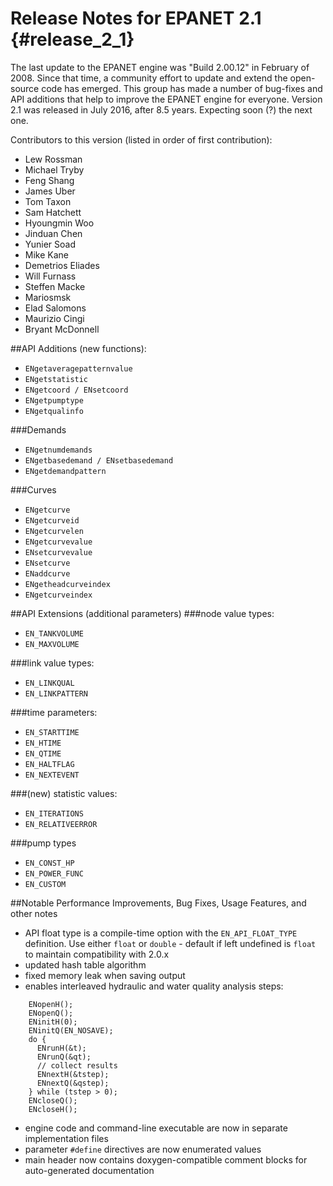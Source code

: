 Release Notes for EPANET 2.1 {#release_2_1}
============================

The last update to the EPANET engine was "Build 2.00.12" in February of 2008. Since that time, a community effort to update and extend the open-source code has emerged. This group has made a number of bug-fixes and API additions that help to improve the EPANET engine for everyone. Version 2.1 was released in July 2016, after 8.5 years. Expecting soon (?) the next one.

Contributors to this version (listed in order of first contribution):

- Lew Rossman
- Michael Tryby
- Feng Shang
- James Uber
- Tom Taxon
- Sam Hatchett
- Hyoungmin Woo
- Jinduan Chen
- Yunier Soad
- Mike Kane
- Demetrios Eliades
- Will Furnass
- Steffen Macke
- Mariosmsk
- Elad Salomons
- Maurizio Cingi
- Bryant McDonnell

##API Additions (new functions):
- `ENgetaveragepatternvalue`
- `ENgetstatistic`
- `ENgetcoord / ENsetcoord`
- `ENgetpumptype`
- `ENgetqualinfo`

###Demands
- `ENgetnumdemands`
- `ENgetbasedemand / ENsetbasedemand`
- `ENgetdemandpattern`

###Curves
- `ENgetcurve`
- `ENgetcurveid`
- `ENgetcurvelen`
- `ENgetcurvevalue`
- `ENsetcurvevalue`
- `ENsetcurve`
- `ENaddcurve`
- `ENgetheadcurveindex`
- `ENgetcurveindex`


##API Extensions (additional parameters)
###node value types:
- `EN_TANKVOLUME`
- `EN_MAXVOLUME`

###link value types:
- `EN_LINKQUAL`
- `EN_LINKPATTERN`

###time parameters:
- `EN_STARTTIME`
- `EN_HTIME`
- `EN_QTIME`
- `EN_HALTFLAG`
- `EN_NEXTEVENT`

###(new) statistic values:
- `EN_ITERATIONS`
- `EN_RELATIVEERROR`

###pump types
- `EN_CONST_HP`
- `EN_POWER_FUNC`
- `EN_CUSTOM`

##Notable Performance Improvements, Bug Fixes, Usage Features, and other notes
- API float type is a compile-time option with the `EN_API_FLOAT_TYPE` definition. Use either `float` or `double` - default if left undefined is `float` to maintain compatibility with 2.0.x
- updated hash table algorithm
- fixed memory leak when saving output
- enables interleaved hydraulic and water quality analysis steps:

```
	ENopenH();
	ENopenQ();
	ENinitH(0);
	ENinitQ(EN_NOSAVE);
	do {
	  ENrunH(&t);
	  ENrunQ(&qt);
	  // collect results
	  ENnextH(&tstep);
	  ENnextQ(&qstep);
	} while (tstep > 0);
	ENcloseQ();
	ENcloseH();
```

- engine code and command-line executable are now in separate implementation files
- parameter `#define` directives are now enumerated values
- main header now contains doxygen-compatible comment blocks for auto-generated documentation





